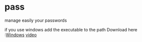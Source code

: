 # pass
manage easily your passwords

if you use windows add the executable to the path 
Download here :[Windows](https://github.com/ramzihemadou/pass/blob/master/dist/pass.exe?raw=true)
[video](https://youtu.be/VxoaWaHP7-g)
